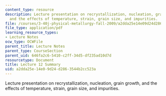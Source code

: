 ```yaml
---
content_type: resource
description: Lecture presentation on recrystallization, nucleation, grain growth,
  and the effects of temperature, strain, grain size, and impurities.
file: /courses/3-40j-physical-metallurgy-fall-2009/a2dda25e14e09d24d2863544b2cc523a_MIT3_40JF09_lec12.pdf
file_type: application/pdf
learning_resource_types:
- Lecture Notes
ocw_type: OCWFile
parent_title: Lecture Notes
parent_type: CourseSection
parent_uid: 646fa2c6-5410-c2ff-34d5-df235ad10d7d
resourcetype: Document
title: Lecture 12 Summary
uid: a2dda25e-14e0-9d24-d286-3544b2cc523a
---
```

Lecture presentation on recrystallization, nucleation, grain growth, and the effects of temperature, strain, grain size, and impurities.

